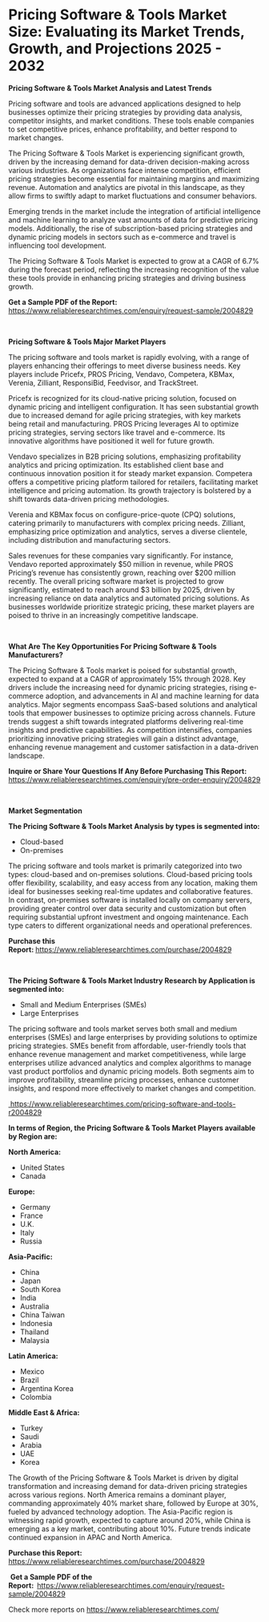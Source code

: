 <p><h1>Pricing Software & Tools Market Size: Evaluating its Market Trends, Growth, and Projections 2025 - 2032</h1></p><p><strong>Pricing Software & Tools Market Analysis and Latest Trends</strong></p>
<p><p>Pricing software and tools are advanced applications designed to help businesses optimize their pricing strategies by providing data analysis, competitor insights, and market conditions. These tools enable companies to set competitive prices, enhance profitability, and better respond to market changes. </p><p>The Pricing Software & Tools Market is experiencing significant growth, driven by the increasing demand for data-driven decision-making across various industries. As organizations face intense competition, efficient pricing strategies become essential for maintaining margins and maximizing revenue. Automation and analytics are pivotal in this landscape, as they allow firms to swiftly adapt to market fluctuations and consumer behaviors. </p><p>Emerging trends in the market include the integration of artificial intelligence and machine learning to analyze vast amounts of data for predictive pricing models. Additionally, the rise of subscription-based pricing strategies and dynamic pricing models in sectors such as e-commerce and travel is influencing tool development. </p><p>The Pricing Software & Tools Market is expected to grow at a CAGR of 6.7% during the forecast period, reflecting the increasing recognition of the value these tools provide in enhancing pricing strategies and driving business growth.</p></p>
<p><strong>Get a Sample PDF of the Report:&nbsp;</strong> <a href="https://www.reliableresearchtimes.com/enquiry/request-sample/2004829?utm_campaign=3583&utm_medium=2&utm_source=Github&utm_content=ia&utm_term=29032025&utm_id=pricing-software-tools">https://www.reliableresearchtimes.com/enquiry/request-sample/2004829</a></p>
<p>&nbsp;</p>
<p><strong>Pricing Software & Tools Major Market Players</strong></p>
<p><p>The pricing software and tools market is rapidly evolving, with a range of players enhancing their offerings to meet diverse business needs. Key players include Pricefx, PROS Pricing, Vendavo, Competera, KBMax, Verenia, Zilliant, ResponsiBid, Feedvisor, and TrackStreet.</p><p>Pricefx is recognized for its cloud-native pricing solution, focused on dynamic pricing and intelligent configuration. It has seen substantial growth due to increased demand for agile pricing strategies, with key markets being retail and manufacturing. PROS Pricing leverages AI to optimize pricing strategies, serving sectors like travel and e-commerce. Its innovative algorithms have positioned it well for future growth.</p><p>Vendavo specializes in B2B pricing solutions, emphasizing profitability analytics and pricing optimization. Its established client base and continuous innovation position it for steady market expansion. Competera offers a competitive pricing platform tailored for retailers, facilitating market intelligence and pricing automation. Its growth trajectory is bolstered by a shift towards data-driven pricing methodologies.</p><p>Verenia and KBMax focus on configure-price-quote (CPQ) solutions, catering primarily to manufacturers with complex pricing needs. Zilliant, emphasizing price optimization and analytics, serves a diverse clientele, including distribution and manufacturing sectors. </p><p>Sales revenues for these companies vary significantly. For instance, Vendavo reported approximately $50 million in revenue, while PROS Pricing’s revenue has consistently grown, reaching over $200 million recently. The overall pricing software market is projected to grow significantly, estimated to reach around $3 billion by 2025, driven by increasing reliance on data analytics and automated pricing solutions. As businesses worldwide prioritize strategic pricing, these market players are poised to thrive in an increasingly competitive landscape.</p></p>
<p>&nbsp;</p>
<p><strong>What Are The Key Opportunities For Pricing Software & Tools Manufacturers?</strong></p>
<p><p>The Pricing Software & Tools market is poised for substantial growth, expected to expand at a CAGR of approximately 15% through 2028. Key drivers include the increasing need for dynamic pricing strategies, rising e-commerce adoption, and advancements in AI and machine learning for data analytics. Major segments encompass SaaS-based solutions and analytical tools that empower businesses to optimize pricing across channels. Future trends suggest a shift towards integrated platforms delivering real-time insights and predictive capabilities. As competition intensifies, companies prioritizing innovative pricing strategies will gain a distinct advantage, enhancing revenue management and customer satisfaction in a data-driven landscape.</p></p>
<p><strong>Inquire or Share Your Questions If Any Before Purchasing This Report:</strong> <a href="https://www.reliableresearchtimes.com/enquiry/pre-order-enquiry/2004829?utm_campaign=3583&utm_medium=2&utm_source=Github&utm_content=ia&utm_term=29032025&utm_id=pricing-software-tools">https://www.reliableresearchtimes.com/enquiry/pre-order-enquiry/2004829</a></p>
<p>&nbsp;</p>
<p><strong>Market Segmentation</strong></p>
<p><strong>The Pricing Software & Tools Market Analysis by types is segmented into:</strong></p>
<p><ul><li>Cloud-based</li><li>On-premises</li></ul></p>
<p><p>The pricing software and tools market is primarily categorized into two types: cloud-based and on-premises solutions. Cloud-based pricing tools offer flexibility, scalability, and easy access from any location, making them ideal for businesses seeking real-time updates and collaborative features. In contrast, on-premises software is installed locally on company servers, providing greater control over data security and customization but often requiring substantial upfront investment and ongoing maintenance. Each type caters to different organizational needs and operational preferences.</p></p>
<p><strong>Purchase this Report:&nbsp;</strong><a href="https://www.reliableresearchtimes.com/purchase/2004829?utm_campaign=3583&utm_medium=2&utm_source=Github&utm_content=ia&utm_term=29032025&utm_id=pricing-software-tools">https://www.reliableresearchtimes.com/purchase/2004829</a></p>
<p>&nbsp;</p>
<p><strong>The Pricing Software & Tools Market Industry Research by Application is segmented into:</strong></p>
<p><ul><li>Small and Medium Enterprises (SMEs)</li><li>Large Enterprises</li></ul></p>
<p><p>The pricing software and tools market serves both small and medium enterprises (SMEs) and large enterprises by providing solutions to optimize pricing strategies. SMEs benefit from affordable, user-friendly tools that enhance revenue management and market competitiveness, while large enterprises utilize advanced analytics and complex algorithms to manage vast product portfolios and dynamic pricing models. Both segments aim to improve profitability, streamline pricing processes, enhance customer insights, and respond more effectively to market changes and competition.</p></p>
<p><a href="https://www.reliableresearchtimes.com/pricing-software-and-tools-r2004829?utm_campaign=3583&utm_medium=2&utm_source=Github&utm_content=ia&utm_term=29032025&utm_id=pricing-software-tools">&nbsp;https://www.reliableresearchtimes.com/pricing-software-and-tools-r2004829</a></p>
<p><strong>In terms of Region, the Pricing Software & Tools Market Players available by Region are:</strong></p>
<p>
    <p> <strong> North America: </strong>
        <ul>
            <li>United States</li>
            <li>Canada</li>
        </ul>
        </p> 
    <p> <strong> Europe: </strong>
        <ul>
            <li>Germany</li>
            <li>France</li>
            <li>U.K.</li>
            <li>Italy</li>
            <li>Russia</li>
        </ul>
        </p> 
    <p> <strong> Asia-Pacific: </strong>
        <ul>
            <li>China</li>
            <li>Japan</li>
            <li>South Korea</li>
            <li>India</li>
            <li>Australia</li>
            <li>China Taiwan</li>
            <li>Indonesia</li>
            <li>Thailand</li>
            <li>Malaysia</li>
        </ul>
        </p> 
    <p> <strong> Latin America: </strong>
        <ul>
            <li>Mexico</li>
            <li>Brazil</li>
            <li>Argentina Korea</li>
            <li>Colombia</li>
        </ul>
        </p> 
    <p> <strong> Middle East & Africa: </strong>
        <ul>
            <li>Turkey</li>
            <li>Saudi</li>
            <li>Arabia</li>
            <li>UAE</li>
            <li>Korea</li>
        </ul>
    </p>
    </p>
<p><p>The Growth of the Pricing Software & Tools Market is driven by digital transformation and increasing demand for data-driven pricing strategies across various regions. North America remains a dominant player, commanding approximately 40% market share, followed by Europe at 30%, fueled by advanced technology adoption. The Asia-Pacific region is witnessing rapid growth, expected to capture around 20%, while China is emerging as a key market, contributing about 10%. Future trends indicate continued expansion in APAC and North America.</p></p>
<p><strong>Purchase this Report: </strong><a href="https://www.reliableresearchtimes.com/purchase/2004829?utm_campaign=3583&utm_medium=2&utm_source=Github&utm_content=ia&utm_term=29032025&utm_id=pricing-software-tools">https://www.reliableresearchtimes.com/purchase/2004829</a></p>
<p>&nbsp;<strong>Get a Sample PDF of the Report:&nbsp;&nbsp;</strong><a href="https://www.reliableresearchtimes.com/enquiry/request-sample/2004829?utm_campaign=3583&utm_medium=2&utm_source=Github&utm_content=ia&utm_term=29032025&utm_id=pricing-software-tools">https://www.reliableresearchtimes.com/enquiry/request-sample/2004829</a></p>
<p><strong></strong></p>
<p>Check more reports on <a href="https://www.reliableresearchtimes.com/?utm_campaign=3583&utm_medium=2&utm_source=Github&utm_content=ia&utm_term=29032025&utm_id=pricing-software-tools">https://www.reliableresearchtimes.com/</a></p>